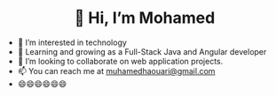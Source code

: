 <h1 align="center"> 👋 Hi, I’m Mohamed</h1>

- 👀 I’m interested in technology
- 🌱  Learning and growing as a Full-Stack Java and Angular developer
- 💞️ I’m looking to collaborate on web application projects.
- 📫 You can reach me at muhamedhaouari@gmail.com
- 😄😄😄😄😄😄
<!---
mohamedhri/mohamedhri is a ✨ special ✨ repository because its `README.md` (this file) appears on your GitHub profile.
You can click the Preview link to take a look at your changes.
--->
  
